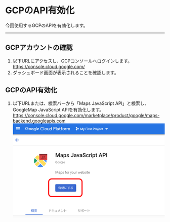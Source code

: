 # GCPのAPI有効化
今回使用するGCPのAPIを有効化します。

----
## GCPアカウントの確認  
1. 以下URLにアクセスし、GCPコンソールへログインします。  
https://console.cloud.google.com/  
2. ダッシュボード画面が表示されることを確認します。  

## GCPのAPI有効化  
1. 以下URLまたは、検索バーから「Maps JavaScript API」と検索し、GoogleMap JavaScript APIを有効化します。  
https://console.cloud.google.com/marketplace/product/google/maps-backend.googleapis.com
![](img/section1-1.png) 
